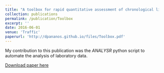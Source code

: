 ```yaml
---
title: "A toolbox for rapid quantitative assessment of chronological lifespan and survival in saccharomyces cerevisiae"
collection: publications
permalink: /publication/Toolbox
excerpt: ''
date: 2016-06-01
venue: 'Traffic'
paperurl: 'http://dpananos.github.io/files/Toolbox.pdf'
---
```


My contribution to this publication was the _ANALYSR_ python script to automate the analysis of laboratory data.

[Download paper here](http://dpananos.github.io/files/Toolbox.pdf)
